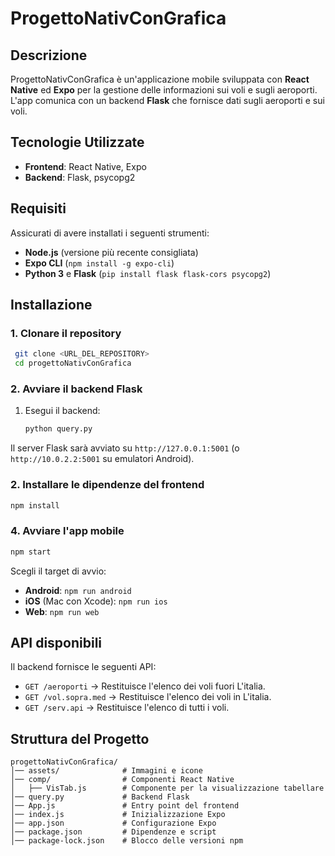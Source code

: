 # ProgettoNativConGrafica

## Descrizione
ProgettoNativConGrafica è un'applicazione mobile sviluppata con **React Native** ed **Expo** per la gestione delle informazioni sui voli e sugli aeroporti. L'app comunica con un backend **Flask** che fornisce dati sugli aeroporti e sui voli.
## Tecnologie Utilizzate
- **Frontend**: React Native, Expo
- **Backend**: Flask, psycopg2

## Requisiti
Assicurati di avere installati i seguenti strumenti:
- **Node.js** (versione più recente consigliata)
- **Expo CLI** (`npm install -g expo-cli`)
- **Python 3** e **Flask** (`pip install flask flask-cors psycopg2`)

## Installazione

### 1. Clonare il repository
```sh
 git clone <URL_DEL_REPOSITORY>
 cd progettoNativConGrafica
```

### 2. Avviare il backend Flask
1. Esegui il backend:
   ```sh
   python query.py
   ```

Il server Flask sarà avviato su `http://127.0.0.1:5001` (o `http://10.0.2.2:5001` su emulatori Android).

### 2. Installare le dipendenze del frontend
```sh
npm install
```

### 4. Avviare l'app mobile
```sh
npm start
```
Scegli il target di avvio:
- **Android**: `npm run android`
- **iOS** (Mac con Xcode): `npm run ios`
- **Web**: `npm run web`

## API disponibili
Il backend fornisce le seguenti API:
- `GET /aeroporti` → Restituisce l'elenco dei voli fuori L'italia.
- `GET /vol.sopra.med` → Restituisce l'elenco dei voli in L'italia.
- `GET /serv.api` → Restituisce l'elenco di tutti i voli.

## Struttura del Progetto
```
progettoNativConGrafica/
│── assets/              # Immagini e icone
│── comp/                # Componenti React Native
│   ├── VisTab.js        # Componente per la visualizzazione tabellare
│── query.py             # Backend Flask
│── App.js               # Entry point del frontend
│── index.js             # Inizializzazione Expo
│── app.json             # Configurazione Expo
│── package.json         # Dipendenze e script
│── package-lock.json    # Blocco delle versioni npm
```

